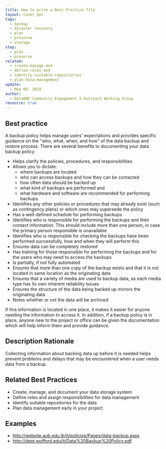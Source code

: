 ```yaml
---
title: How to write a Best Practice file
layout: cover_bps
tags:
  - backup
  - disaster recovery
  - plan
  - preserve
  - storage
step:
  - plan
  - preserve
related:
  - create-manage-and
  - define-roles-and
  - identify-suitable-repositories
  - plan-data-management
update:
  - May 08, 2018
author:
  - DataONE Community Engagement & Outreach Working Group
resource: true
---
```


## Best practice

A backup policy helps manage users' expectations and provides specific guidance on the "who, what, when, and how" of the data backup and restore process. There are several benefits to documenting your data backup policy:
- Helps clarify the policies, procedures, and responsibilities
- Allows you to dictate:
    - where backups are located
    - who can access backups and how they can be contacted
    - how often data should be backed up
    - what kind of backups are performed and
    - what hardware and software are recommended for performing backups
- Identifies any other policies or procedures that may already exist (such as contingency plans) or which ones may supersede the policy
- Has a well-defined schedule for performing backups
- Identifies who is responsible for performing the backups and their contact information. This should include more than one person, in case the primary person responsible is unavailable
- Identifies who is responsible for checking the backups have been performed successfully, how and when they will perform this
- Ensures data can be completely restored
- Has training for those responsible for performing the backups and for the users who may need to access the backups
- Is partially, if not fully automated
- Ensures that more than one copy of the backup exists and that it is not located in same location as the originating data
- Ensures that a variety of media are used to backup data, as each media type has its own inherent reliability issues
- Ensures the structure of the data being backed up mirrors the originating data
- Notes whether or not the data will be archived

If this information is located in one place, it makes it easier for anyone needing the information to access it. In addition, if a backup policy is in place, anyone new to the project or office can be given the documentation which will help inform them and provide guidance.

## Description Rationale

Collecting information about backing data up before it is needed helps prevent problems and delays that may be encountered when a user needs data from a backup.

## Related Best Practices
- Create, manage, and document your data storage system
- Define roles and assign responsibilities for data management
- Identify suitable repositories for the data
- Plan data management early in your project

## Examples
- http://website.aub.edu.lb/it/policies/Pages/data-backup.aspx
- http://dept.wofford.edu/it/Data%20Backup%20Policy.pdf
